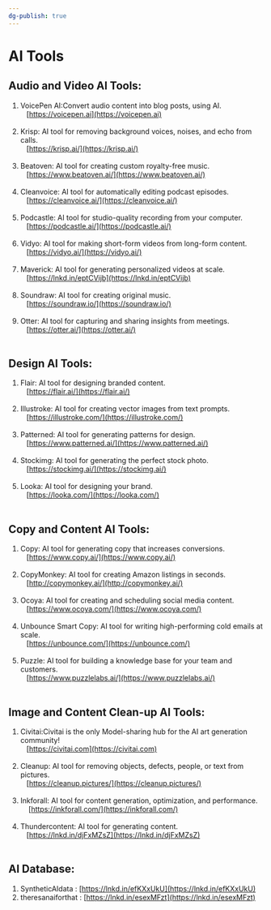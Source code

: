```yaml
---
dg-publish: true
---
```

# AI Tools

## Audio and Video AI Tools:  

1. VoicePen AI:Convert audio content into blog posts, using AI.  
   [https://voicepen.ai](https://voicepen.ai)  
     
2. Krisp: AI tool for removing background voices, noises, and echo from calls.  
   [https://krisp.ai/](https://krisp.ai/)  
     
3. Beatoven: AI tool for creating custom royalty-free music.  
   [https://www.beatoven.ai/](https://www.beatoven.ai/)  
     
4. Cleanvoice: AI tool for automatically editing podcast episodes.  
   [https://cleanvoice.ai/](https://cleanvoice.ai/)  
     
5. Podcastle: AI tool for studio-quality recording from your computer.  
   [https://podcastle.ai/](https://podcastle.ai/)  
     
6. Vidyo: AI tool for making short-form videos from long-form content.  
   [https://vidyo.ai/](https://vidyo.ai/)  
     
7. Maverick: AI tool for generating personalized videos at scale.  
   [https://lnkd.in/eptCVijb](https://lnkd.in/eptCVijb)  
     
8. Soundraw: AI tool for creating original music.  
   [https://soundraw.io/](https://soundraw.io/)  
     
9. Otter: AI tool for capturing and sharing insights from meetings.  
   [https://otter.ai/](https://otter.ai/)  
     
## Design AI Tools:  

1. Flair: AI tool for designing branded content.  
   [https://flair.ai/](https://flair.ai/)  
     
2. Illustroke: AI tool for creating vector images from text prompts.  
   [https://illustroke.com/](https://illustroke.com/)  
     
3. Patterned: AI tool for generating patterns for design.  
   [https://www.patterned.ai/](https://www.patterned.ai/)  
     
4. Stockimg: AI tool for generating the perfect stock photo.  
   [https://stockimg.ai/](https://stockimg.ai/)  
     
5. Looka: AI tool for designing your brand.  
   [https://looka.com/](https://looka.com/)  
     
## Copy and Content AI Tools:  

1. Copy: AI tool for generating copy that increases conversions.  
   [https://www.copy.ai/](https://www.copy.ai/)  
     
2. CopyMonkey: AI tool for creating Amazon listings in seconds.  
   [http://copymonkey.ai/](http://copymonkey.ai/)  
     
3. Ocoya: AI tool for creating and scheduling social media content.  
   [https://www.ocoya.com/](https://www.ocoya.com/)  
     
4. Unbounce Smart Copy: AI tool for writing high-performing cold emails at scale.  
   [https://unbounce.com/](https://unbounce.com/)  
     
5. Puzzle: AI tool for building a knowledge base for your team and customers.  
   [https://www.puzzlelabs.ai/](https://www.puzzlelabs.ai/)  
     
## Image and Content Clean-up AI Tools:  

1. Civitai:Civitai is the only Model-sharing hub for the AI art generation community!  
   [https://civitai.com](https://civitai.com)  
     
2. Cleanup: AI tool for removing objects, defects, people, or text from pictures.  
   [https://cleanup.pictures/](https://cleanup.pictures/)  
     
3. Inkforall: AI tool for content generation, optimization, and performance.  
    [https://inkforall.com/](https://inkforall.com/)  
     
4. Thundercontent: AI tool for generating content.  
   [https://lnkd.in/djFxMZsZ](https://lnkd.in/djFxMZsZ)  
     
## AI Database:  

1. SyntheticAIdata : [https://lnkd.in/efKXxUkU](https://lnkd.in/efKXxUkU)  
2. theresanaiforthat : [https://lnkd.in/esexMFzt](https://lnkd.in/esexMFzt)